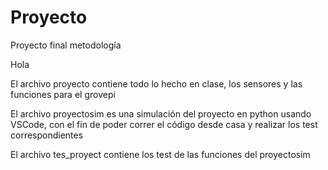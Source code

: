 # Proyecto
Proyecto final metodología

Hola

El archivo proyecto contiene todo lo hecho en clase, los sensores y las funciones para el grovepi

El archivo proyectosim es una simulación del proyecto en python usando VSCode, con el fin de poder correr el código desde casa y realizar los test correspondientes

El archivo tes_proyect contiene los test de las funciones del proyectosim
